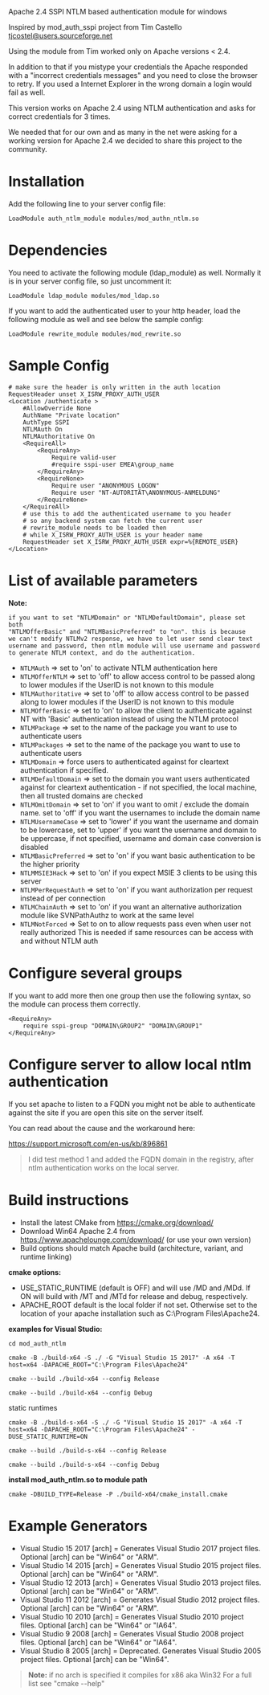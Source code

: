 
Apache 2.4 SSPI NTLM based authentication module for windows

Inspired by mod_auth_sspi project from Tim Castello <tjcostel@users.sourceforge.net>

Using the module from Tim worked only on Apache versions < 2.4.

In addition to that if you mistype your credentials the Apache responded with a
"incorrect credentials messages" and you need to close the browser to retry.
If you used a Internet Explorer in the wrong domain a login would fail as well.

This version works on Apache 2.4 using NTLM authentication and asks for correct
credentials for 3 times.

We needed that for our own and as many in the net were asking for a working version 
for Apache 2.4 we decided to share this project to the community.

Installation
============

Add the following line to your server config file:

`LoadModule auth_ntlm_module modules/mod_authn_ntlm.so`

Dependencies
============

You need to activate the following module (ldap_module) as well. Normally it is in your server config file, so just uncomment it:

`LoadModule ldap_module modules/mod_ldap.so`

If you want to add the authenticated user to your http header, load the following module as well and see below the sample config:

`LoadModule rewrite_module modules/mod_rewrite.so`

Sample Config
=============

    # make sure the header is only written in the auth location
    RequestHeader unset X_ISRW_PROXY_AUTH_USER
    <Location /authenticate >
        #AllowOverride None
        AuthName "Private location"
        AuthType SSPI
        NTLMAuth On
        NTLMAuthoritative On
        <RequireAll>
            <RequireAny>
                Require valid-user
                #require sspi-user EMEA\group_name
            </RequireAny>
            <RequireNone>
                Require user "ANONYMOUS LOGON"
                Require user "NT-AUTORITÄT\ANONYMOUS-ANMELDUNG"
            </RequireNone>
        </RequireAll>
        # use this to add the authenticated username to you header
        # so any backend system can fetch the current user
        # rewrite_module needs to be loaded then
        # while X_ISRW_PROXY_AUTH_USER is your header name
        RequestHeader set X_ISRW_PROXY_AUTH_USER expr=%{REMOTE_USER}
    </Location>

List of available parameters
=============================

**Note:**

    if you want to set "NTLMDomain" or "NTLMDefaultDomain", please set both
    "NTLMOfferBasic" and "NTLMBasicPreferred" to "on". this is because
    we can't modify NTLMv2 response, we have to let user send clear text
    username and password, then ntlm module will use username and password
    to generate NTLM context, and do the authentication.

- `NTLMAuth` => set to 'on' to activate NTLM authentication here
- `NTLMOfferNTLM` => set to 'off' to allow access control to be passed along to lower modules if the UserID is not known to this module
- `NTLMAuthoritative` => set to 'off' to allow access control to be passed along to lower modules if the UserID is not known to this module
- `NTLMOfferBasic` => set to 'on' to allow the client to authenticate against NT with 'Basic' authentication instead of using the NTLM protocol
- `NTLMPackage` => set to the name of the package you want to use to authenticate users
- `NTLMPackages` => set to the name of the package you want to use to authenticate users
- `NTLMDomain` => force users to authenticated against for cleartext authentication if specified.
- `NTLMDefaultDomain` => set to the domain you want users authenticated against for cleartext authentication - if not specified, the local machine, then all trusted domains are checked
- `NTLMOmitDomain` => set to 'on' if you want to omit / exclude the domain name. set to 'off' if you want the usernames to include the domain name
- `NTLMUsernameCase` => set to 'lower' if you want the username and domain to be lowercase, set to 'upper' if you want the username and domain to be uppercase, if not specified, username and domain case conversion is disabled
- `NTLMBasicPreferred` => set to 'on' if you want basic authentication to be the higher priority
- `NTLMMSIE3Hack` => set to 'on' if you expect MSIE 3 clients to be using this server
- `NTLMPerRequestAuth` => set to 'on' if you want authorization per request instead of per connection
- `NTLMChainAuth` => set to 'on' if you want an alternative authorization module like SVNPathAuthz to work at the same level
- `NTLMNotForced` => Set to on to allow requests pass even when user not really authorized This is needed if same resources can be access with and without NTLM auth

Configure several groups
========================

If you want to add more then one group then use the following syntax, so the module can process them correctly.

    <RequireAny>
        require sspi-group "DOMAIN\GROUP2" "DOMAIN\GROUP1"
    </RequireAny>

Configure server to allow local ntlm authentication
===================================================

If you set apache to listen to a FQDN you might not be able to authenticate against the site if you are open this site on the server itself.

You can read about the cause and the workaround here:

https://support.microsoft.com/en-us/kb/896861

> I did test method 1 and added the FQDN domain in the registry, after ntlm authentication works on the local server.

Build instructions
===================

- Install the latest CMake from https://cmake.org/download/
- Download Win64 Apache 2.4 from https://www.apachelounge.com/download/ (or use your own version)
- Build options should match Apache build (architecture, variant, and runtime linking)

**cmake options:**

- USE_STATIC_RUNTIME (default is OFF) and will use /MD and /MDd. If ON will build with /MT and /MTd for release and debug, respectively.
- APACHE_ROOT default is the local folder if not set. Otherwise set to the location of your apache installation such as C:\Program Files\Apache24.

**examples for Visual Studio:**

`cd mod_auth_ntlm`

`cmake -B ./build-x64 -S ./ -G "Visual Studio 15 2017" -A x64 -T host=x64 -DAPACHE_ROOT="C:\Program Files\Apache24"`

`cmake --build ./build-x64 --config Release`

`cmake --build ./build-x64 --config Debug`

static runtimes

`cmake -B ./build-s-x64 -S ./ -G "Visual Studio 15 2017" -A x64 -T host=x64 -DAPACHE_ROOT="C:\Program Files\Apache24" -DUSE_STATIC_RUNTIME=ON`

`cmake --build ./build-s-x64 --config Release`

`cmake --build ./build-s-x64 --config Debug`

**install mod_auth_ntlm.so to module path**

`cmake -DBUILD_TYPE=Release -P ./build-x64/cmake_install.cmake`
 

Example Generators
==================

- Visual Studio 15 2017 [arch] = Generates Visual Studio 2017 project files. Optional [arch] can be "Win64" or "ARM".
- Visual Studio 14 2015 [arch] = Generates Visual Studio 2015 project files. Optional [arch] can be "Win64" or "ARM".
- Visual Studio 12 2013 [arch] = Generates Visual Studio 2013 project files. Optional [arch] can be "Win64" or "ARM".
- Visual Studio 11 2012 [arch] = Generates Visual Studio 2012 project files. Optional [arch] can be "Win64" or "ARM".
- Visual Studio 10 2010 [arch] = Generates Visual Studio 2010 project files. Optional [arch] can be "Win64" or "IA64".
- Visual Studio  9 2008 [arch] = Generates Visual Studio 2008 project files. Optional [arch] can be "Win64" or "IA64".
- Visual Studio  8 2005 [arch] = Deprecated.  Generates Visual Studio 2005 project files.  Optional [arch] can be "Win64".

> **Note:** if no arch is specified it compiles for x86 aka Win32
> For a full list see "cmake --help"
